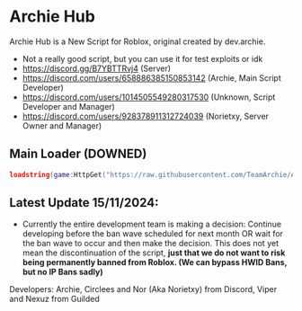 # Archie Hub

Archie Hub is a New Script for Roblox, original created by dev.archie.

- Not a really good script, but you can use it for test exploits or idk
- https://discord.gg/B7YBTTRvj4 (Server)
- https://discord.com/users/658886385150853142 (Archie, Main Script Developer)
- https://discord.com/users/1014505549280317530 (Unknown, Script Developer and Manager)
- https://discord.com/users/928378911312724039 (Norietxy, Server Owner and Manager)

## Main Loader (DOWNED)
```lua
loadstring(game:HttpGet("https://raw.githubusercontent.com/TeamArchie/ArchieHub/main/ArchieLoader/ArchieMain"))()
```

## Latest Update 15/11/2024:
- Currently the entire development team is making a decision: Continue developing before the ban wave scheduled for next month OR wait for the ban wave to occur and then make the decision. This does not yet mean the discontinuation of the script, **just that we do not want to risk being permanently banned from Roblox. (We can bypass HWID Bans, but no IP Bans sadly)**

Developers: Archie, Circlees and Nor (Aka Norietxy) from Discord, Viper and Nexuz from Guilded
